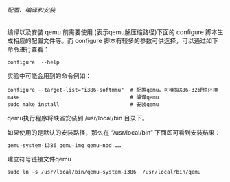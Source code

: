 
######  配置、编译和安装

编译以及安装 qemu 前需要使用 <qemu>(表示qemu解压缩路径)下面的 configure 脚本生成相应的配置文件等。而 configure 脚本有较多的参数可供选择，可以通过如下命令进行查看：
	
	configure  --help 

实验中可能会用到的命令例如：

	configure --target-list="i386-softmmu"  # 配置qemu，可模拟X86-32硬件环境
	make                                    # 编译qemu
	sudo make install                       # 安装qemu

qemu执行程序将缺省安装到 /usr/local/bin 目录下。
 
如果使用的是默认的安装路径，那么在 “/usr/local/bin” 下面即可看到安装结果：

	qemu-system-i386 qemu-img qemu-nbd ……
 
建立符号链接文件qemu

	sudo ln –s /usr/local/bin/qemu-system-i386  /usr/local/bin/qemu
 
